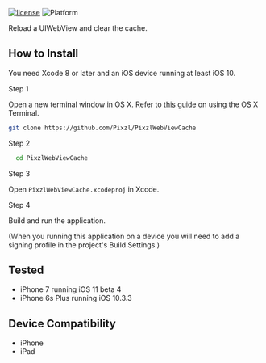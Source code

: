 [![license](https://img.shields.io/github/license/mashape/apistatus.svg?maxAge=2592000)](LICENSE)
![Platform](https://img.shields.io/cocoapods/p/TSMessages.svg?style=flat)

Reload a UIWebView and clear the cache. 

## How to Install

You need Xcode 8 or later and an iOS device running at least iOS 10.

Step 1

Open a new terminal window in OS X. Refer to [this guide](http://blog.teamtreehouse.com/introduction-to-the-mac-os-x-command-line) on using the OS X Terminal.

```bash
git clone https://github.com/Pixzl/PixzlWebViewCache
```

Step 2

```bash
  cd PixzlWebViewCache
```

Step 3

Open `PixzlWebViewCache.xcodeproj` in Xcode.


Step 4

Build and run the application.

(When you running this application on a device you will need to add a signing profile in the project's Build Settings.)


## Tested

- iPhone 7 running iOS 11 beta 4
- iPhone 6s Plus running iOS 10.3.3

## Device Compatibility

- iPhone
- iPad

